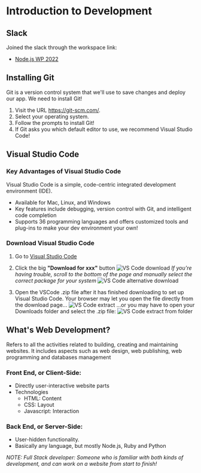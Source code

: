 # Introduction to Development


## Slack

Joined the slack through the workspace link:

- [Node.js WP 2022](https://nodewpgsept79.slack.com)

## Installing Git

Git is a version control system that we'll use to save changes and deploy our app. We need to install Git!

1. Visit the URL https://git-scm.com/.
2. Select your operating system.
3. Follow the prompts to install Git!
4. If Git asks you which default editor to use, we recommend Visual Studio Code!

## Visual Studio Code

### Key Advantages of Visual Studio Code

Visual Studio Code is a simple, code-centric integrated development environment (IDE).

- Available for Mac, Linux, and Windows
- Key features include debugging, version control with Git, and intelligent code completion
- Supports 36 programming languages and offers customized tools and plug-ins to make your dev environment your own!

### Download Visual Studio Code

1. Go to [Visual Studio Code](https://code.visualstudio.com/)
2. Click the big **"Download for xxx"** button ![VS Code download](/resources/images/intro/vs-code1.png) _If you're having trouble, scroll to the bottom of the page and manually select the correct package for your system_ ![VS Code alternative download](/resources/images/intro/vs-code2.png)

3. Open the VSCode .zip file after it has finished downloading to set up Visual Studio Code. Your browser may let you open the file directly from the download page... ![VS Code extract](/resources/images/intro/vs-code3.png) ...or you may have to open your Downloads folder and select the .zip file: ![VS Code extract from folder](/resources/images/intro/vs-code4.png)

## What's Web Development?

Refers to all the activities related to building, creating and maintaining websites. It includes aspects such as web design, web publishing, web programming and databases management

### Front End, or Client-Side:

- Directly user-interactive website parts
- Technologies
  - HTML: Content
  - CSS: Layout
  - Javascript: Interaction

### Back End, or Server-Side:

- User-hidden functionality.
- Basically any language, but mostly Node.js, Ruby and Python

_NOTE: Full Stack developer: Someone who is familiar with both kinds of development, and can work on a website from start to finish!_
